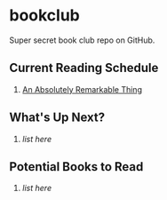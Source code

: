 # bookclub

Super secret book club repo on GitHub.

## Current Reading Schedule

1. [An Absolutely Remarkable Thing](sched/Green_H_001.md)

## What's Up Next?

1. *list here*

## Potential Books to Read

1. *list here*

